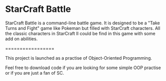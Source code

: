 **StarCraft Battle**
=================

StarCraft Battle is a command-line battle game. It is designed to be a "Take Turns and Fight" game like Pokeman but filled with StarCraft characters. All the classic characters in StarCraft II could be find in this game with some add on abilities.

=================

This project is launched as a practise of Object-Oriented Programming.

Feel free to download code if you are looking for some simple OOP practise or if you are just a fan of SC.
